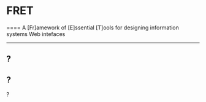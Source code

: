 # FRET
====
A [Fr]amework of [E]ssential [T]ools for designing information systems Web intefaces

----
?
----
?
----
?
